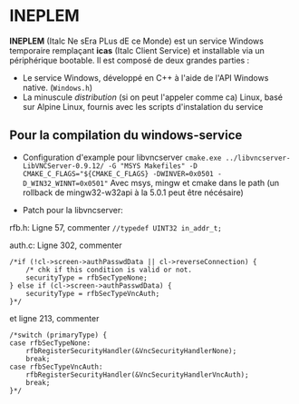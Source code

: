 INEPLEM
=======

**INEPLEM** (Italc Ne sEra PLus dE ce Monde) est un service Windows temporaire remplaçant **icas** (Italc Client Service) et installable via un périphérique bootable.
Il est composé de deux grandes parties :
* Le service Windows, développé en C++ à l'aide de l'API Windows native. (`Windows.h`)
* La minuscule *distribution* (si on peut l'appeler comme ca) Linux, basé sur Alpine Linux, fournis avec les scripts d'instalation du service

Pour la compilation du windows-service
--------------------------------------

* Configuration d'example pour libvncserver
`cmake.exe ../libvncserver-LibVNCServer-0.9.12/ -G "MSYS Makefiles" -D CMAKE_C_FLAGS="${CMAKE_C_FLAGS} -DWINVER=0x0501 -D_WIN32_WINNT=0x0501"`
Avec msys, mingw et cmake dans le path (un rollback de mingw32-w32api à la 5.0.1 peut être nécésaire)

* Patch pour la libvncserver:

rfb.h: Ligne 57, commenter `//typedef UINT32 in_addr_t;`

auth.c: Ligne 302, commenter

```
/*if (!cl->screen->authPasswdData || cl->reverseConnection) {
	/* chk if this condition is valid or not.
	securityType = rfbSecTypeNone;
} else if (cl->screen->authPasswdData) {
    securityType = rfbSecTypeVncAuth;
}*/
```

et ligne 213, commenter

```
/*switch (primaryType) {
case rfbSecTypeNone:
    rfbRegisterSecurityHandler(&VncSecurityHandlerNone);
    break;
case rfbSecTypeVncAuth:
    rfbRegisterSecurityHandler(&VncSecurityHandlerVncAuth);
    break;
}*/
```
